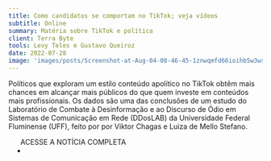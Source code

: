 ```yaml
---
title: Como candidatos se comportam no TikTok; veja vídeos
subtitle: Online
summary: Matéria sobre TikTok e política
client: Terra Byte
tools: Levy Teles e Gustavo Queiroz
date: 2022-07-28
image: 'images/posts/Screenshot-at-Aug-04-08-46-45-1znwqmfd66ioihb5w3wsaoy24pdw9ieeuuzmhx5r244k.png'
---
```


Políticos que exploram um estilo conteúdo apolítico no TikTok obtêm mais chances em alcançar mais públicos do que quem investe em conteúdos mais profissionais. Os dados são uma das conclusões de um estudo do Laboratório de Combate à Desinformação e ao Discurso de Ódio em Sistemas de Comunicação em Rede (DDosLAB) da Universidade Federal Fluminense (UFF), feito por por Viktor Chagas e Luiza de Mello Stefano.

<div class="post__share"><ul class="share__list list-reset">ACESSE A NOTÍCIA COMPLETA<li class="share__item" style="margin-left: 10px"><a class="share__link share__facebook" style="background: #fa5657" href="https://www.terra.com.br/noticias/como-candidatos-se-comportam-no-tiktok-veja-videos,059fede449e8cabbabb90ec86a4b9955lldr5lwf.html" 
onclick=window.open(this.href, 'pop-up', 'left=20,top=20,width=500,height=500,toolbar=1,resizable=0'); return false;" title="Link" rel="nofollow"><i class="fa-solid fa-link"></i></a></li></ul></div>
<!-- <div class="gallery-box"><div class="gallery"><img src="/clipping/images/example-1.jpg" loading="lazy" alt="Project"><img src="/clipping/images/example-2.jpg" loading="lazy" alt="Project"></div><em>Gallery / <a href="https://www.freepik.com/" target="_blank">Freepic</a></em></div> -->
